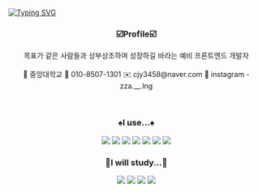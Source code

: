 [![Typing SVG](https://readme-typing-svg.herokuapp.com?font=Rubik+Iso&size=30&duration=4500&background=000000&center=true&color=cfcfcf&width=1000&lines=%F0%9F%A6%81_Welcome_JY's_README_%F0%9F%A6%81+)](https://git.io/typing-svg)

### <p align="center">☑️Profile☑️</p>
 
<p align="center">
목표가 같은 사람들과 상부상조하며 성장하길 바라는 예비 프론트엔드 개발자
<br>
<br>
🌃 중앙대학교
📠 010-8507-1301
✉️ cjy3458@naver.com
📸 instagram - zza.__.lng
</p>

<br>

### <p align="center">♠️I use...♠️</p>

<p align="center">
   <img src="https://img.shields.io/badge/html5-000000?style=for-the-badge&logo=html5&logoColor=white"> 
   <img src="https://img.shields.io/badge/javascript-000000?style=for-the-badge&logo=javascript&logoColor=white">
   <img src="https://img.shields.io/badge/css3-000000?style=for-the-badge&logo=css3&logoColor=white"> 
   <img src="https://img.shields.io/badge/python-000000?style=for-the-badge&logo=python&logoColor=white">
   <img src="https://img.shields.io/badge/notion-000000?style=for-the-badge&logo=notion&logoColor=white">
   <img src="https://img.shields.io/badge/discord-000000?style=for-the-badge&logo=discord&logoColor=white">
   <img src="https://img.shields.io/badge/kakaotalk-000000?style=for-the-badge&logo=kakaotalk&logoColor=white">   
</div>

### <p align="center">🖤I will study...🖤</p>

<p align="center">
   <img src="https://img.shields.io/badge/react-000000?style=for-the-badge&logo=react&logoColor=white"> 
   <img src="https://img.shields.io/badge/serverless-000000?style=for-the-badge&logo=serverless&logoColor=white">
   <img src="https://img.shields.io/badge/typescript-000000?style=for-the-badge&logo=typescript&logoColor=white"> 
   <img src="https://img.shields.io/badge/next.js-000000?style=for-the-badge&logo=next.js&logoColor=white">  
</div>
